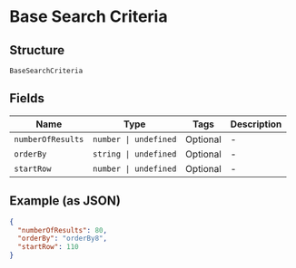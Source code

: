 
# Base Search Criteria

## Structure

`BaseSearchCriteria`

## Fields

| Name | Type | Tags | Description |
|  --- | --- | --- | --- |
| `numberOfResults` | `number \| undefined` | Optional | - |
| `orderBy` | `string \| undefined` | Optional | - |
| `startRow` | `number \| undefined` | Optional | - |

## Example (as JSON)

```json
{
  "numberOfResults": 80,
  "orderBy": "orderBy8",
  "startRow": 110
}
```

